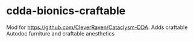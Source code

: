 # cdda-bionics-craftable
Mod for https://github.com/CleverRaven/Cataclysm-DDA. Adds craftable Autodoc furniture and craftable anesthetics

